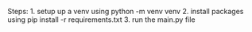 Steps:
    1. setup up a venv using python -m venv venv
    2. install packages using pip install -r requirements.txt
    3. run the main.py file

